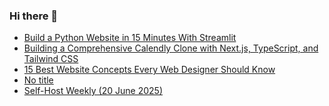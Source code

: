 ### Hi there 👋

<!-- daily.dev BOOKMARKS:START -->
- [Build a Python Website in 15 Minutes With Streamlit](https://app.daily.dev/posts/NGUWSry9B?utm_source=rss&utm_medium=bookmarks&utm_campaign=PnGboN99PhXCxFrWGGg2C)
- [Building a Comprehensive Calendly Clone with Next.js, TypeScript, and Tailwind CSS](https://app.daily.dev/posts/Jgj4XbXFu?utm_source=rss&utm_medium=bookmarks&utm_campaign=PnGboN99PhXCxFrWGGg2C)
- [15 Best Website Concepts Every Web Designer Should Know](https://app.daily.dev/posts/kA0IigyKM?utm_source=rss&utm_medium=bookmarks&utm_campaign=PnGboN99PhXCxFrWGGg2C)
- [No title](https://app.daily.dev/posts/YKe7MjjXp?utm_source=rss&utm_medium=bookmarks&utm_campaign=PnGboN99PhXCxFrWGGg2C)
- [Self-Host Weekly &lpar;20 June 2025&rpar;](https://app.daily.dev/posts/xLw8wMIvx?utm_source=rss&utm_medium=bookmarks&utm_campaign=PnGboN99PhXCxFrWGGg2C)
<!-- daily.dev BOOKMARKS:END -->

<!--
**dinesh4monto/dinesh4monto** is a ✨ _special_ ✨ repository because its `README.md` (this file) appears on your GitHub profile.

Here are some ideas to get you started:

- 🔭 I’m currently working on ...
- 🌱 I’m currently learning ...
- 👯 I’m looking to collaborate on ...
- 🤔 I’m looking for help with ...
- 💬 Ask me about ...
- 📫 How to reach me: ...
- 😄 Pronouns: ...
- ⚡ Fun fact: ...
-->
